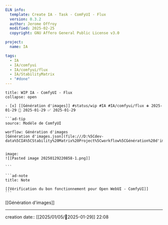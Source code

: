 ```yaml
---
ELN info:
  template: Create IA - Task - ComFyUI - Flux
  version: 0.3.2
  author: Jerome Offroy
  modified: 2025-02-25
  copyright: GNU Affero General Public License v3.0

project:
  name: IA

tags:
  - IA
  - IA/comfyui
  - IA/comfyui/flux
  - IA/StabilityMatrix
  - "#done"
---
```


`````ad-example
title: WIP IA - ComfyUI - Flux
collapse: open

- [x] [[Génération d'images]] #status/wip #IA #IA/comfyui/flux ➕ 2025-01-29 🛫 2025-01-29 ✅ 2025-01-29

```ad-tip
source: Modéle de ComfyUI

worflow: Génération d'images
[Génération d'images.json](file:///D:%5Cdev-data%5CIA%5CStability%20Matrix%20Project%5Cworkflow%5CGénération%20d'images.json)


image:
![[Pasted image 20250129220858-1.png]]

```

```ad-note
title: Note

[[Vérification du bon fonctionnement pour Open WebUI - ComfyUI]]
```

`````

[[Génération d'images]]

---
creation date:: [[2025/01/05/📒2025-01-29]]  22:08

